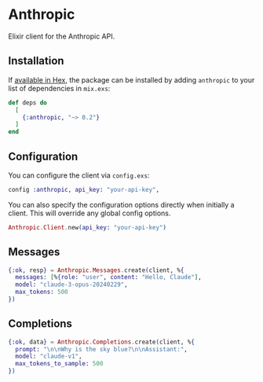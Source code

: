 # Anthropic

Elixir client for the Anthropic API.

## Installation

If [available in Hex](https://hex.pm/docs/publish), the package can be installed
by adding `anthropic` to your list of dependencies in `mix.exs`:

```elixir
def deps do
  [
    {:anthropic, "~> 0.2"}
  ]
end
```

## Configuration

You can configure the client via `config.exs`:

```elixir
config :anthropic, api_key: "your-api-key",
```

You can also specify the configuration options directly when initially a client. This will override any global config options.

```elixir
Anthropic.Client.new(api_key: "your-api-key")
```

## Messages

```elixir
{:ok, resp} = Anthropic.Messages.create(client, %{
  messages: [%{role: "user", content: "Hello, Claude"],
  model: "claude-3-opus-20240229",
  max_tokens: 500
})
```

## Completions

```elixir
{:ok, data} = Anthropic.Completions.create(client, %{
  prompt: "\n\nWhy is the sky blue?\n\nAssistant:",
  model: "claude-v1",
  max_tokens_to_sample: 500
})
```
